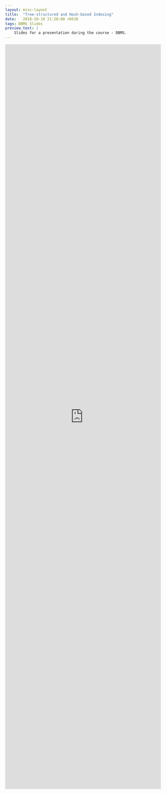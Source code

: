 ```yaml
---
layout: misc-layout
title:  "Tree-structured and Hash-based Indexing"
date:   2018-10-10 21:20:00 +0530
tags: DBMS Slides
preview_text: |
    Slides for a presentation during the course - DBMS.
---
```


<div align="center">
    <iframe src="https://docs.google.com/viewer?url={{ site.url }}/docs/assignment_presentation/tree-structured-and-hash-based-indexing.pdf&embedded=true"  frameborder="0" style="position: relative; width: 100%; height: 60vh" ></iframe>
</div>

